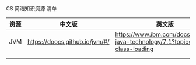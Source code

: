 CS 简洁知识资源 清单

| 资源 | 中文版                         | 英文版                                                       |
| ---- | ------------------------------ | ------------------------------------------------------------ |
| JVM  | https://doocs.github.io/jvm/#/ | https://www.ibm.com/docs/en/sdk-java-technology/7.1?topic=uc-class-loading |
|      |                                |                                                              |
|      |                                |                                                              |



